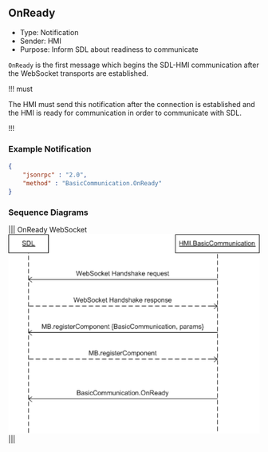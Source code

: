 ## OnReady
  * Type: Notification
  * Sender: HMI
  * Purpose: Inform SDL about readiness to communicate

`OnReady` is the first message which begins the SDL-HMI communication after the WebSocket transports are established.

!!! must

The HMI must send this notification after the connection is established and the HMI is ready for communication in order to communicate with SDL.

!!!

### Example Notification
```json
{
	"jsonrpc" : "2.0",
	"method" : "BasicCommunication.OnReady"
}
```

### Sequence Diagrams
|||
OnReady WebSocket
![OnReady](./assets/OnReady.png)
|||
